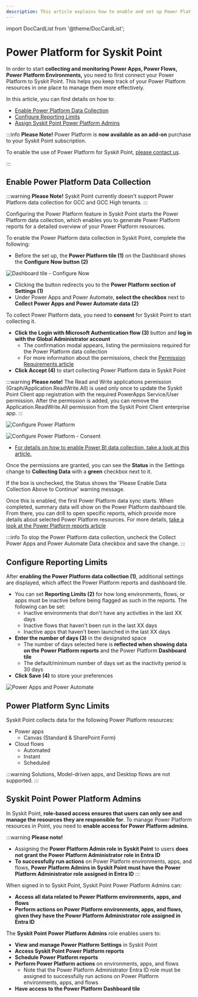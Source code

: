 ```yaml
---
description: This article explains how to enable and set up Power Platform data collection for Syskit Point. 
---
```


import DocCardList from '@theme/DocCardList';

<DocCardList />

# Power Platform for Syskit Point

In order to start **collecting and monitoring Power Apps, Power Flows, Power Platform Environments,** you need to first connect your Power Platform to Syskit Point. This helps you keep track of your Power Platform resources in one place to manage them more effectively. 

In this article, you can find details on how to:

* [Enable Power Platform Data Collection](#enable-power-platform-data-collection)
* [Configure Reporting Limits](#configure-reporting-limits)
* [Assign Syskit Point Power Platform Admins](#syskit-point-power-platform-admins)


:::info
**Please Note!** Power Platform is **now available as an add-on** purchase to your Syskit Point subscription. 

To enable the use of Power Platform for Syskit Point, [please contact us](https://www.syskit.com/contact-us-power-platform/).

:::

## Enable Power Platform Data Collection

:::warning
**Please Note!** 
Syskit Point currently doesn't support Power Platform data collection for GCC and GCC High tenants.
:::

Configuring the Power Platform feature in Syskit Point starts the Power Platform data collection, which enables you to generate Power Platform reports for a detailed overview of your Power Platform resources.

To enable the Power Platform data collection in Syskit Point, complete the following:

* Before the set up, the **Power Platform tile (1)** on the Dashboard shows the **Configure Now button (2)**

![Dashboard tile - Configure Now](../../static/img/power-platform-tile-configure.png)

* Clicking the button redirects you to the **Power Platform section of Settings (1)** 
* Under Power Apps and Power Automate, **select the checkbox** next to **Collect Power Apps and Power Automate data (2)**

To collect Power Platform data, you need to **consent** for Syskit Point to start collecting it.

* **Click the Login with Microsoft Authentication flow (3)** button and **log in with the Global Administrator account**
  * The confirmation modal appears, listing the permissions required for the Power Platform data collection
  * For more information about the permissions, check the [Permission Requirements article](../requirements/permission-requirements.md#syskit-point-client)
* **Click Accept (4)** to start collecting Power Platform data in Syskit Point

:::warning
**Please note!**
The Read and Write applications permission (Graph/Application.ReadWrite.All) is used only once to update the Syskit Point Client app registration with the required PowerApps Service/User permission. After the permission is added, you can remove the Application.ReadWrite.All permission from the Syskit Point Client enterprise app.
:::


![Configure Power Platform](../../static/img/power-platform-configuration.png)

![Configure Power Platform - Consent](../../static/img/power-platform-configuration-consent.png)

* [For details on how to enable Power BI data collection, take a look at this article.](../power-platform/enable-powerBI-data-collection.md)

Once the permissions are granted, you can see the **Status** in the Settings change to **Collecting Data** with a **green** checkbox next to it. 

If the box is unchecked, the Status shows the 'Please Enable Data Collection Above to Continue' warning message.

Once this is enabled, the first Power Platform data sync starts. When completed, summary data will show on the Power Platform dashboard tile. From there, you can drill to open specific reports, which provide more details about selected Power Platform resources.
For more details, [take a look at the Power Platform reports article](power-platform-reports/power-platform-reports.md)

:::info
To stop the Power Platform data collection, uncheck the Collect Power Apps and Power Automate Data checkbox and save the change.
:::

## Configure Reporting Limits

After **enabling the Power Platform data collection (1)**, additional settings are displayed, which affect the Power Platform reports and dashboard tile.

* You can set **Reporting Limits (2)** for how long environments, flows, or apps must be inactive before being flagged as such in the reports. The following can be set:
  * Inactive environments that don't have any activities in the last XX days
  * Inactive flows that haven't been run in the last XX days
  * Inactive apps that haven't been launched in the last XX days
* **Enter the number of days (3)** in the designated space
  * The number of days selected here is **reflected when showing data on the Power Platform reports** and the Power Platform **Dashboard tile**
  * The default/minimum number of days set as the inactivity period is 30 days
* **Click Save (4)** to store your preferences

![Power Apps and Power Automate](../../static/img/power-platform-power-point-reports.png)
 
## Power Platform Sync Limits

Syskit Point collects data for the following Power Platform resources:
* Power apps
  * Canvas (Standard & SharePoint Form)
* Cloud flows 
  * Automated
  * Instant
  * Scheduled

:::warning
Solutions, Model-driven apps, and Desktop flows are not supported.
:::


## Syskit Point Power Platform Admins

In Syskit Point, **role-based access ensures that users can only see and manage the resources they are responsible for**. To manage Power Platform resources in Point, you need to **enable access for Power Platform admins**. 

:::warning
**Please note!**

* Assigning the **Power Platform Admin role in Syskit Point** to users **does not grant the Power Platform Administrator role in Entra ID** 
* **To successfully run actions** on Power Platform environments, apps, and flows, **Power Platform Admins in Syskit Point must have the Power Platform Administrator role assigned in Entra ID**
:::

When signed in to Syskit Point, Syskit Point Power Platform Admins can:
* **Access all data related to Power Platform environments, apps, and flows**
* **Perform actions on Power Platform environments, apps, and flows, given they have the Power Platform Administrator role assigned in Entra ID**

The **Syskit Point Power Platform Admins** role enables users to:

* **View and manage Power Platform Settings** in Syskit Point
* **Access Syskit Point Power Platform reports**
* **Schedule Power Platform reports**
* **Perform Power Platform actions** on environments, apps, and flows
    * Note that the Power Platform Administrator Entra ID role must be assigned to successfully run actions on Power Platform environments, apps, and flows
* **Have access to the Power Platform Dashboard tile**
